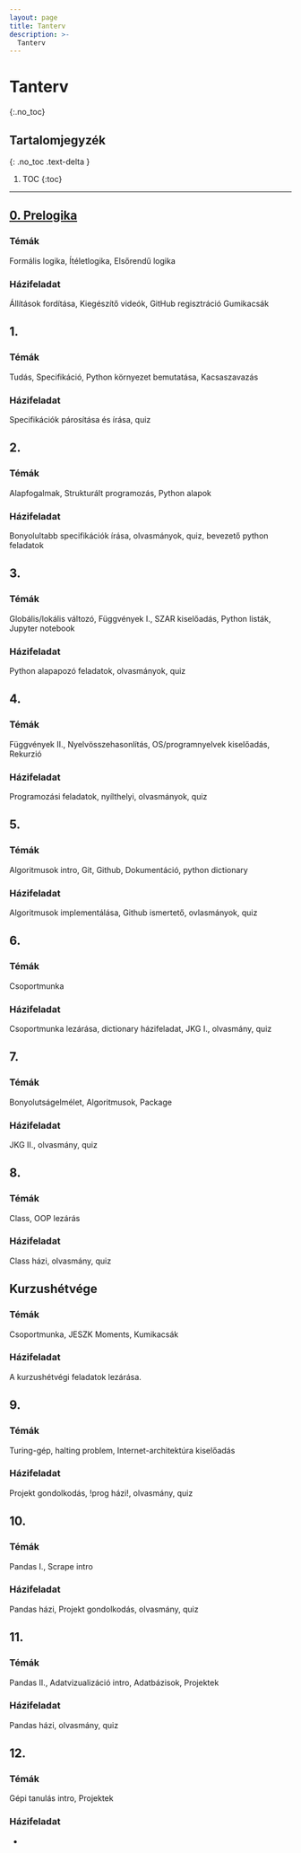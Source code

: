 ```yaml
---
layout: page
title: Tanterv
description: >-
  Tanterv
---
```


# Tanterv

{:.no_toc}

## Tartalomjegyzék

{: .no_toc .text-delta }

1. TOC
   {:toc}

---

## [0. Prelogika](https://rajk-prog1.github.io/prelogic/)

### Témák

Formális logika, Ítéletlogika, Elsőrendű logika

### Házifeladat

Állítások fordítása, Kiegészítő videók, GitHub regisztráció
Gumikacsák

## 1.

### Témák

Tudás, Specifikáció, Python környezet bemutatása, Kacsaszavazás

### Házifeladat

Specifikációk párosítása és írása, quiz

## 2.

### Témák

Alapfogalmak, Strukturált programozás, Python alapok

### Házifeladat

Bonyolultabb specifikációk írása, olvasmányok, quiz, bevezető python feladatok

## 3.

### Témák

Globális/lokális változó, Függvények I., SZAR kiselőadás, Python listák, Jupyter notebook

### Házifeladat

Python alapapozó feladatok, olvasmányok, quiz

## 4.

### Témák

Függvények II., Nyelvösszehasonlítás, OS/programnyelvek kiselőadás, Rekurzió

### Házifeladat

Programozási feladatok, nyílthelyi, olvasmányok, quiz

## 5.

### Témák

Algoritmusok intro, Git, Github, Dokumentáció, python dictionary

### Házifeladat

Algoritmusok implementálása, Github ismertető, ovlasmányok, quiz

## 6.

### Témák

Csoportmunka

### Házifeladat

Csoportmunka lezárása, dictionary házifeladat, JKG I., olvasmány, quiz

## 7.

### Témák

Bonyolutságelmélet, Algoritmusok, Package

### Házifeladat

JKG II., olvasmány, quiz

## 8.

### Témák

Class, OOP lezárás

### Házifeladat

Class házi, olvasmány, quiz

## Kurzushétvége

### Témák

Csoportmunka, JESZK Moments, Kumikacsák

### Házifeladat

A kurzushétvégi feladatok lezárása.

## 9.

### Témák

Turing-gép, halting problem, Internet-architektúra kiselőadás

### Házifeladat

Projekt gondolkodás, !prog házi!, olvasmány, quiz

## 10.

### Témák

Pandas I., Scrape intro

### Házifeladat

Pandas házi, Projekt gondolkodás, olvasmány, quiz

## 11.

### Témák

Pandas II., Adatvizualizáció intro, Adatbázisok, Projektek

### Házifeladat

Pandas házi, olvasmány, quiz

## 12.

### Témák

Gépi tanulás intro, Projektek

### Házifeladat

-
